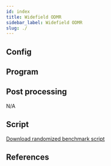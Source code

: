 ```yaml
---
id: index
title: Widefield ODMR
sidebar_label: Widefield ODMR
slug: ./
---
```



## Config


## Program



## Post processing

N/A



## Script

[Download randomized benchmark script](widefield_odmr.py)

## References



